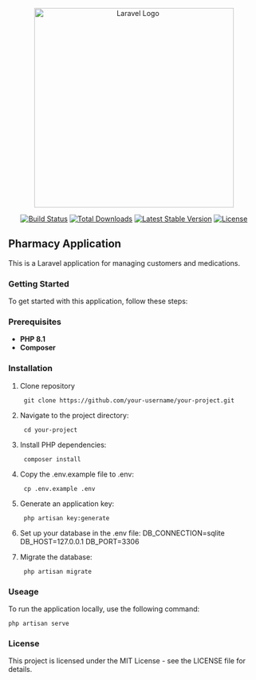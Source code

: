 <p align="center"><a href="https://laravel.com" target="_blank"><img src="https://raw.githubusercontent.com/laravel/art/master/logo-lockup/5%20SVG/2%20CMYK/1%20Full%20Color/laravel-logolockup-cmyk-red.svg" width="400" alt="Laravel Logo"></a></p>

<p align="center">
<a href="https://github.com/laravel/framework/actions"><img src="https://github.com/laravel/framework/workflows/tests/badge.svg" alt="Build Status"></a>
<a href="https://packagist.org/packages/laravel/framework"><img src="https://img.shields.io/packagist/dt/laravel/framework" alt="Total Downloads"></a>
<a href="https://packagist.org/packages/laravel/framework"><img src="https://img.shields.io/packagist/v/laravel/framework" alt="Latest Stable Version"></a>
<a href="https://packagist.org/packages/laravel/framework"><img src="https://img.shields.io/packagist/l/laravel/framework" alt="License"></a>
</p>

## Pharmacy Application

This is a Laravel application for managing customers and medications.

### Getting Started

To get started with this application, follow these steps:

### Prerequisites

- **PHP 8.1**
- **Composer**


### Installation
1. Clone repository

        git clone https://github.com/your-username/your-project.git

2. Navigate to the project directory:

        cd your-project

3. Install PHP dependencies:

        composer install

4. Copy the .env.example file to .env:

        cp .env.example .env
5. Generate an application key:

        php artisan key:generate

6. Set up your database in the .env file:
   DB_CONNECTION=sqlite
   DB_HOST=127.0.0.1
   DB_PORT=3306

7. Migrate the database:

        php artisan migrate

### Useage

To run the application locally, use the following command:

    php artisan serve

### License
This project is licensed under the MIT License - see the LICENSE file for details.
